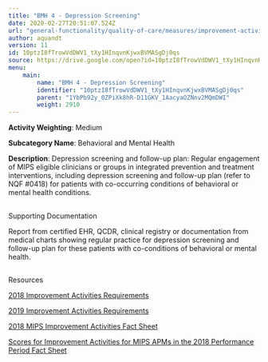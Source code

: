 ```yaml
---
title: "BMH 4 - Depression Screening"
date: 2020-02-27T20:51:07.524Z
url: "general-functionality/quality-of-care/measures/improvement-activities-measures/2018-improvement-acti_66.html"
author: aquandt
version: 11
id: 10ptzI8fTrowVdDWV1_tXy1HInqvnKjwxBVMASgDj0qs
source: https://drive.google.com/open?id=10ptzI8fTrowVdDWV1_tXy1HInqvnKjwxBVMASgDj0qs
menu:
    main:
        name: "BMH 4 - Depression Screening"
        identifier: "10ptzI8fTrowVdDWV1_tXy1HInqvnKjwxBVMASgDj0qs"
        parent: "1YbPb92y_0ZPiXk8hR-D11GKV_1AacyaOZNnv2MQmDWI"
        weight: 2910
---
```









**Activity Weighting**: Medium

**Subcategory Name**: Behavioral and Mental Health

**Description**: Depression screening and follow-up plan: Regular engagement of MIPS eligible clinicians or groups in integrated prevention and treatment interventions, including depression screening and follow-up plan (refer to NQF #0418) for patients with co-occurring conditions of behavioral or mental health conditions.







## 

Supporting Documentation

Report from certified EHR, QCDR, clinical registry or documentation from medical charts showing regular practice for depression screening and follow-up plan for these patients with co-conditions of behavioral or mental health.







## 

Resources

[2018 Improvement Activities Requirements](https://qpp.cms.gov/mips/improvement-activities?py=2018)

[2019 Improvement Activities Requirements](https://qpp.cms.gov/mips/improvement-activities?py=2019)

[2018 MIPS Improvement Activities Fact Sheet](https://qpp.cms.gov/resource/2018%20MIPS%20Improvement%20Activities%20Fact%20Sheet)

[Scores for Improvement Activities for MIPS APMs in the 2018 Performance Period Fact Sheet](https://qpp.cms.gov/resource/2018%20MIPS%20APMs%20improvement%20Activities%20scores%20fact%20sheet)

